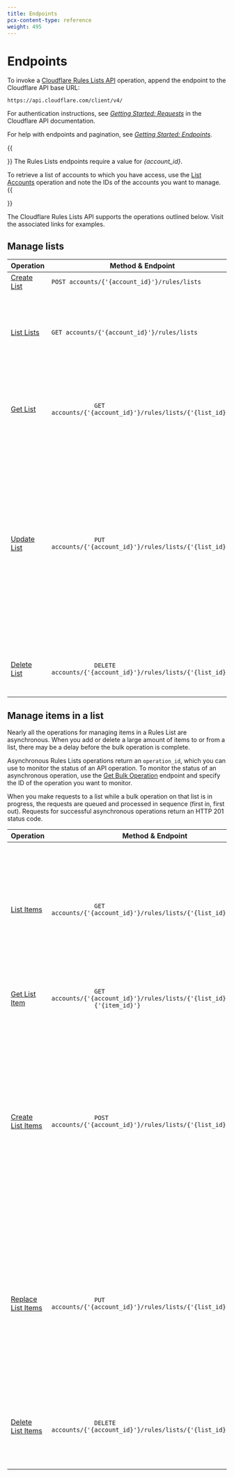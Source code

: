 ```yaml
---
title: Endpoints
pcx-content-type: reference
weight: 495
---
```


# Endpoints

To invoke a [Cloudflare Rules Lists API](https://api.cloudflare.com/#rules-lists-properties) operation, append the endpoint to the Cloudflare API base URL:

`https://api.cloudflare.com/client/v4/`

For authentication instructions, see [_Getting Started: Requests_](https://api.cloudflare.com/#getting-started-requests) in the Cloudflare API documentation.

For help with endpoints and pagination, see [_Getting Started: Endpoints_](https://api.cloudflare.com/#getting-started-endpoints).

{{<Aside type="warning" header="Important">}}
The Rules Lists endpoints require a value for _{account_id}_.

To retrieve a list of accounts to which you have access, use the [List Accounts](https://api.cloudflare.com/#accounts-list-accounts) operation and note the IDs of the accounts you want to manage.
{{</Aside>}}

The Cloudflare Rules Lists API supports the operations outlined below. Visit the associated links for examples.

## Manage lists

<TableWrap>
  <table style="table-layout:fixed; width:100%;">
    <thead>
      <tr>
        <th style="width:25%">Operation</th>
        <th style="width:50%">Method & Endpoint</th>
        <th style="width:25%">Notes</th>
      </tr>
    </thead>
    <tbody>
      <tr>
        <td>
          <a href="https://api.cloudflare.com/#rules-lists-create-list">Create List</a>
        </td>
        <td>
          <code class="InlineCode">POST accounts/{'{account_id}'}/rules/lists</code>
        </td>
        <td style="width:25%; word-wrap:break-word; white-space:normal">Creates an empty list.</td>
      </tr>
      <tr>
        <td>
          <a href="https://api.cloudflare.com/#rules-lists-list-lists">List Lists</a>
        </td>
        <td>
          <code class="InlineCode">GET accounts/{'{account_id}'}/rules/lists</code>
        </td>
        <td style="width:25%; word-wrap:break-word; white-space:normal">
          Fetch all lists for the account. (This request does not fetch the items in the lists.)
        </td>
      </tr>
      <tr>
        <td>
          <a href="https://api.cloudflare.com/#rules-lists-get-list">Get List</a>
        </td>
        <td>
          <code class="InlineCode">
            GET accounts/{'{account_id}'}/rules/lists/{'{list_id}'}
          </code>
        </td>
        <td style="width:25%; word-wrap:break-word; white-space:normal">
          Fetches a list by its <code class="InlineCode">id</code>. (This request does not display
          the items in the list.)
        </td>
      </tr>
      <tr>
        <td>
          <a href="https://api.cloudflare.com/#rules-lists-update-list">Update List</a>
        </td>
        <td>
          <code class="InlineCode">
            PUT accounts/{'{account_id}'}/rules/lists/{'{list_id}'}
          </code>
        </td>
        <td style="width:25%; word-wrap:break-word; white-space:normal">
          <p>
            Updates the <code class="InlineCode">description</code> of a list. You cannot edit the{' '}
            <code class="InlineCode">name</code> or <code class="InlineCode">kind</code>, and you
            cannot update items in a list.
          </p>
          <p>
            To update an item in a list, use the{' '}
            <a href="https://api.cloudflare.com/#rules-lists-replace-list-items">
              Replace List Items
            </a>{' '}
            operation.
          </p>
        </td>
      </tr>
      <tr>
        <td>
          <a href="https://api.cloudflare.com/#rules-lists-delete-list">Delete List</a>
        </td>
        <td>
          <code class="InlineCode">
            DELETE accounts/{'{account_id}'}/rules/lists/{'{list_id}'}
          </code>
        </td>
        <td style="width:25%; word-wrap:break-word; white-space:normal">
          Deletes the list, but only when no filters reference it.{' '}
        </td>
      </tr>
    </tbody>
  </table>
</TableWrap>

## Manage items in a list

Nearly all the operations for managing items in a Rules List are asynchronous. When you add or delete a large amount of items to or from a list, there may be a delay before the bulk operation is complete.

Asynchronous Rules Lists operations return an `operation_id`, which you can use to monitor the status of an API operation. To monitor the status of an asynchronous operation, use the [Get Bulk Operation](https://api.cloudflare.com/#rules-lists-get-bulk-operation) endpoint and specify the ID of the operation you want to monitor.

When you make requests to a list while a bulk operation on that list is in progress, the requests are queued and processed in sequence (first in, first out). Requests for successful asynchronous operations return an HTTP 201 status code.

<TableWrap>
  <table style="table-layout:fixed; width:100%;">
    <thead>
      <tr>
        <th>Operation</th>
        <th>Method & Endpoint</th>
        <th>Notes</th>
      </tr>
    </thead>
    <tbody>
      <tr>
        <td>
          <a href="https://api.cloudflare.com/#rules-lists-list-list-items">List Items</a>
        </td>
        <td>
          <code class="InlineCode">
            GET accounts/{'{account_id}'}/rules/lists/{'{list_id}'}/items
          </code>
        </td>
        <td>
          <p>Fetches all items in a list.</p>
          <p>Items are sorted in ascending order by IP address.</p>
          <p>CIDRs are sorted by IP address, then by the subnet mask.</p>
        </td>
      </tr>
      <tr>
        <td>
          <a href="https://api.cloudflare.com/#rules-lists-get-list-item">Get List Item</a>
        </td>
        <td>
          <code class="InlineCode">
            GET accounts/{'{account_id}'}/rules/lists/{'{list_id}'}/items/
            {'{item_id}'}
          </code>
        </td>
        <td>
          <p>Fetches an item from a list by ID.</p>
        </td>
      </tr>
      <tr>
        <td>
          <a href="https://api.cloudflare.com/#rules-lists-create-list-items">Create List Items</a>
        </td>
        <td>
          <code class="InlineCode">
            POST accounts/{'{account_id}'}/rules/lists/{'{list_id}'}/items
          </code>
        </td>
        <td>
          <p>Appends a new item or items to a list.</p>
          <p>Replaces entries that already exist in the list, does not delete any items.</p>
          <p>
            Overwrites the <code class="InlineCode">comment</code> of the original item.
          </p>
          <p>
            The response includes an <code class="InlineCode">operation_id</code>.
          </p>
        </td>
      </tr>
      <tr>
        <td>
          <a href="https://api.cloudflare.com/#rules-lists-replace-list-items">
            Replace List Items
          </a>
        </td>
        <td>
          <code class="InlineCode">
            PUT accounts/{'{account_id}'}/rules/lists/{'{list_id}'}/items
          </code>
        </td>
        <td>
          <p>
            Deletes all current items in the list and replaces them with{' '}
            <code class="InlineCode">items</code>.
          </p>
          <p>
            When <code class="InlineCode">items</code> is empty, deletes <strong>all</strong> items
            in the list.
          </p>
          <p>
            The response includes an <code class="InlineCode">operation_id</code>.
          </p>
        </td>
      </tr>
      <tr>
        <td>
          <a href="https://api.cloudflare.com/#rules-lists-delete-list-items">Delete List Items</a>
        </td>
        <td>
          <code class="InlineCode">
            DELETE accounts/{'{account_id}'}/rules/lists/{'{list_id}'}/items
          </code>
        </td>
        <td>
          <p>Deletes specified list items.</p>
          <p>
            The response includes an <code class="InlineCode">operation_id</code>.
          </p>
        </td>
      </tr>
    </tbody>
  </table>
</TableWrap>